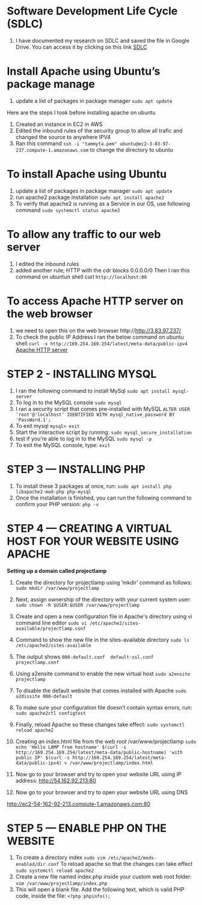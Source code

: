 # Software Development Life Cycle (SDLC)
1. I have documented my research on SDLC and saved the file in Google Drive. You can access it by clicking on this link 	[SDLC](https://docs.google.com/document/d/1JdCA-DxQSVqaUybwD0bQUlkJ2IcsJUSf/edit?usp=sharing&ouid=106659470577486106602&rtpof=true&sd=true)

# Install Apache using Ubuntu’s package manage
1. update a list of packages in package manager
	`sudo apt update`

Here are the steps I took before installing apache on ubuntu

1. Created an instance in EC2 in AWS
2. Edited the inbound rules of the  security group to allow all trafic and changed the source to anywhere IPV4 
3. Ran this command `ssh -i "tammyta.pem" ubuntu@ec2-3-83-97-237.compute-1.amazonaws.com`  to change the directory to ubuntu

# To install Apache using Ubuntu

1. update a list of packages in package manager
`sudo apt update`
2. run apache2 package installation
`sudo apt install apache2`
3. To verify that apache2 is running as a Service in our OS, use following command
`sudo systemctl status apache2`

# To allow any traffic to our web server
1. I edited the inbound rules
2. added another rule; HTTP with the cdr blocks 0.0.0.0/0
Then I ran this command on ubuntun shell curl `http://localhost:80`

# To access Apache HTTP server on the web browser
1. we need to open this on the web browser http://http://3.83.97.237/
2. To check the public IP Address 
I ran the below command on ubuntu shell
`curl -s http://169.254.169.254/latest/meta-data/public-ipv4`
[Apache HTTP server](http://3.83.97.237/)


# STEP 2 - INSTALLING MYSQL
1. I ran the following command to install MySql
`sudo apt install mysql-server`
2. To log in to the MySQL console
`sudo mysql`
3. I ran a security script that comes pre-installed with MySQL
`ALTER USER 'root'@'localhost' IDENTIFIED WITH mysql_native_password BY 'PassWord.1';`
4. To exit mysql
`mysql> exit`
5. Start the interactive script by running:
`sudo mysql_secure_installation`
6. test if you’re able to log in to the MySQL
`sudo mysql -p`
7. To exit the MySQL console, type:
`exit`

# STEP 3 — INSTALLING PHP
1. To install these 3 packages at once, run:
`sudo apt install php libapache2-mod-php php-mysql`
2. Once the installation is finished, you can run the following command to confirm your PHP version:
`php -v`

# STEP 4 — CREATING A VIRTUAL HOST FOR YOUR WEBSITE USING APACHE
**Setting up a domain called projectlamp**
1. Create the directory for projectlamp using ‘mkdir’ command as follows:
`sudo mkdir /var/www/projectlamp`

2. Next, assign ownership of the directory with your current system user:
`sudo chown -R $USER:$USER /var/www/projectlamp`
3. Create and open a new configuration file in Apache's directory using vi command line editor
`sudo vi /etc/apache2/sites-available/projectlamp.conf`
4. Command to show the new file in the sites-available directory
`sudo ls /etc/apache2/sites-available`
5. The output shows 
`000-default.conf  default-ssl.conf  projectlamp.conf`
6. Using a2ensite command to enable the new virtual host
`sudo a2ensite projectlamp`
7. To disable the default website that comes installed with Apache
`sudo a2dissite 000-default`
8. To make sure your configuration file doesn’t contain syntax errors, run:
`sudo apache2ctl configtest`
9. Finally, reload Apache so these changes take effect:
`sudo systemctl reload apache2`
10. Creating an index.html file from the web root /var/www/projectlamp
`sudo echo 'Hello LAMP from hostname' $(curl -s http://169.254.169.254/latest/meta-data/public-hostname) 'with public IP' $(curl -s http://169.254.169.254/latest/meta-data/public-ipv4) > /var/www/projectlamp/index.html`
11. Now go to your browser and try to open your website URL using IP address:
http://54.162.92.213:80
12. Now go to your browser and try to open your website URL using DNS

http://ec2-54-162-92-213.compute-1.amazonaws.com:80

# STEP 5 — ENABLE PHP ON THE WEBSITE
1. To create a directory index 
`sudo vim /etc/apache2/mods-enabled/dir.conf`
To reload apache so that the changes can take effect
`sudo systemctl reload apache2`
2. Create a new file named index.php inside your custom web root folder:
`vim /var/www/projectlamp/index.php`
3. This will open a blank file. Add the following text, which is valid PHP code, inside the file:
`<?php
phpinfo();`




